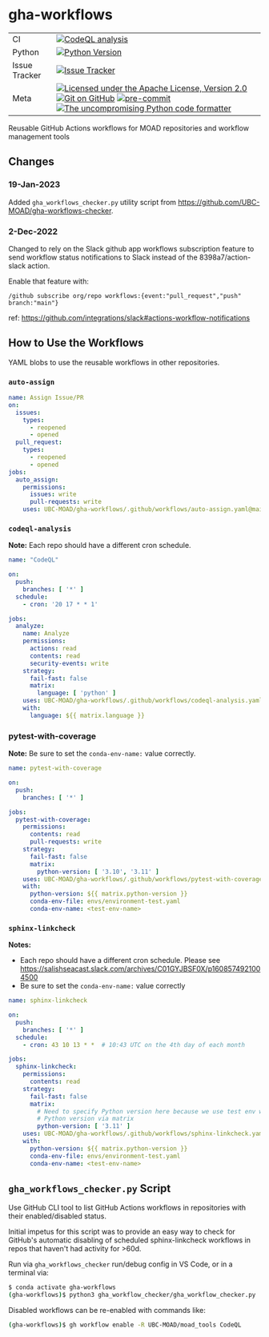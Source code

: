 # gha-workflows
| | |
| --- | --- |
| CI | [![CodeQL analysis](https://github.com/UBC-MOAD/gha-workflows/actions/workflows/codeql-analysis-this-repo.yaml/badge.svg)](https://github.com/UBC-MOAD/gha-workflows/actions?query=workflow:CodeQL) |
| Python | [![Python Version](https://img.shields.io/badge/Python-3.11-blue?logo=python&label=Python&logoColor=gold)](https://docs.python.org/3.11/) |
| Issue Tracker | [![Issue Tracker](https://img.shields.io/github/issues/UBC-MOAD/gha-workflows?logo=github)](https://github.com/UBC-MOAD/Reshapr/issues) |
| Meta | [![Licensed under the Apache License, Version 2.0](https://img.shields.io/badge/license-Apache%202-cb2533.svg)](https://www.apache.org/licenses/LICENSE-2.0) [![Git on GitHub](https://img.shields.io/badge/version%20control-git-blue.svg?logo=github)](https://github.com/UBC-MOAD/gha-workflows) [![pre-commit](https://img.shields.io/badge/pre--commit-enabled-brightgreen?logo=pre-commit&logoColor=white)](https://github.com/pre-commit/pre-commit) [![The uncompromising Python code formatter](https://img.shields.io/badge/code%20style-black-000000.svg)](https://black.readthedocs.io/en/stable/) |


Reusable GitHub Actions workflows for MOAD repositories and workflow management tools

## Changes

### 19-Jan-2023

Added `gha_workflows_checker.py` utility script from https://github.com/UBC-MOAD/gha-workflows-checker.

### 2-Dec-2022

Changed to rely on the Slack github app workflows subscription feature to send workflow status
notifications to Slack instead of the 8398a7/action-slack action.

Enable that feature with:

`/github subscribe org/repo workflows:{event:"pull_request","push" branch:"main"}`

ref: https://github.com/integrations/slack#actions-workflow-notifications


## How to Use the Workflows

YAML blobs to use the reusable workflows in other repositories.

### `auto-assign`

```yaml
name: Assign Issue/PR
on:
  issues:
    types:
      - reopened
      - opened
  pull_request:
    types:
      - reopened
      - opened
jobs:
  auto_assign:
    permissions:
      issues: write
      pull-requests: write
    uses: UBC-MOAD/gha-workflows/.github/workflows/auto-assign.yaml@main
```


### `codeql-analysis`

**Note:** Each repo should have a different cron schedule.

```yaml
name: "CodeQL"

on:
  push:
    branches: [ '*' ]
  schedule:
    - cron: '20 17 * * 1'

jobs:
  analyze:
    name: Analyze
    permissions:
      actions: read
      contents: read
      security-events: write
    strategy:
      fail-fast: false
      matrix:
        language: [ 'python' ]
    uses: UBC-MOAD/gha-workflows/.github/workflows/codeql-analysis.yaml@SmainHA
    with:
      language: ${{ matrix.language }}
```

### pytest-with-coverage

**Note:** Be sure to set the `conda-env-name:` value correctly.

```yaml
name: pytest-with-coverage

on:
  push:
    branches: [ '*' ]

jobs:
  pytest-with-coverage:
    permissions:
      contents: read
      pull-requests: write
    strategy:
      fail-fast: false
      matrix:
        python-version: [ '3.10', '3.11' ]
    uses: UBC-MOAD/gha-workflows/.github/workflows/pytest-with-coverage.yaml@main
    with:
      python-version: ${{ matrix.python-version }}
      conda-env-file: envs/environment-test.yaml
      conda-env-name: <test-env-name>
```


### `sphinx-linkcheck`

**Notes:**

* Each repo should have a different cron schedule.
  Please see https://salishseacast.slack.com/archives/C01GYJBSF0X/p1608574921004500
* Be sure to set the `conda-env-name:` value correctly

```yaml
name: sphinx-linkcheck

on:
  push:
    branches: [ '*' ]
  schedule:
    - cron: 43 10 13 * *  # 10:43 UTC on the 4th day of each month

jobs:
  sphinx-linkcheck:
    permissions:
      contents: read
    strategy:
      fail-fast: false
      matrix:
        # Need to specify Python version here because we use test env which gets its
        # Python version via matrix
        python-version: [ '3.11' ]
    uses: UBC-MOAD/gha-workflows/.github/workflows/sphinx-linkcheck.yaml@main
    with:
      python-version: ${{ matrix.python-version }}
      conda-env-file: envs/environment-test.yaml
      conda-env-name: <test-env-name>
```


## `gha_workflows_checker.py` Script

Use GitHub CLI tool to list GitHub Actions workflows in repositories with their
enabled/disabled status.

Initial impetus for this script was to provide an easy way to check for GitHub's automatic
disabling of scheduled sphinx-linkcheck workflows in repos that haven't had activity for >60d.

Run via `gha_workflows_checker` run/debug config in VS Code, or in a terminal via:

```bash
$ conda activate gha-workflows
(gha-workflows)$ python3 gha_workflow_checker/gha_workflow_checker.py
```

Disabled workflows can be re-enabled with commands like:

```bash
(gha-workflows)$ gh workflow enable -R UBC-MOAD/moad_tools CodeQL
```
